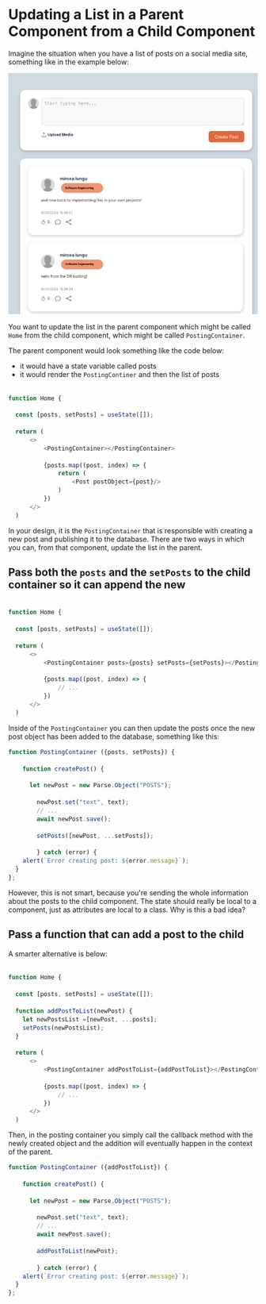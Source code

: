 # Updating a List in a Parent Component from a Child Component

Imagine the situation when you have a list of posts on a social media site, something like in the example below: 

![](../images/example-list-of-posts.png)

You want to update the list in the parent component which might be called `Home` from the child component, which might be called `PostingContainer`. 

The parent component would look something like the code below:
- it would have a state variable called posts
- it would render the `PostingContiner` and then the list of posts

```js

function Home {  

  const [posts, setPosts] = useState([]);  

  return (
	  <>
		  <PostingContainer></PostingContainer>
		  
		  {posts.map((post, index) => {
			  return (
				  <Post postObject={post}/>
			  )
		  })
	  </>
  )
```

In your design, it is the `PostingContainer` that is responsible with creating a new post and publishing it to the database. There are two ways in which you can, from that component, update the list in the parent. 

## Pass both the `posts` and the `setPosts` to the child container so it can append the new 

```js

function Home {  

  const [posts, setPosts] = useState([]);  

  return (
	  <>
		  <PostingContainer posts={posts} setPosts={setPosts}></PostingContainer>
		  
		  {posts.map((post, index) => {
			  // ... 
		  })
	  </>
  )
```

Inside of the `PostingContainer` you can then update the posts once the new post object has been added to the database, something like this: 

```js
function PostingContainer ({posts, setPosts}) {

	function createPost() {  
  
	  let newPost = new Parse.Object("POSTS");  
  
	    newPost.set("text", text);  
	    // ...
	    await newPost.save();  
    
	    setPosts([newPost, ...setPosts]);  
  
		} catch (error) {  
    alert(`Error creating post: ${error.message}`);  
  }  
};

```

However, this is not smart, because you're sending the whole information about the posts to the child component. The state should really be local to a component, just as attributes are local to a class. Why is this a bad idea? 


## Pass a function that can add a post to the child

A smarter alternative is below: 
```js

function Home {  

  const [posts, setPosts] = useState([]);  

  function addPostToList(newPost) {  
	let newPostsList =[newPost, ...posts];  
	setPosts(newPostsList);  
  }

  return (
	  <>
		  <PostingContainer addPostToList={addPostToList}></PostingContainer>
		  
		  {posts.map((post, index) => {
			  // ... 
		  })
	  </>
  )
```

Then, in the posting container you simply call the callback method with the newly created object and the addition will eventually happen in the context of the parent. 

```js
function PostingContainer ({addPostToList}) {

	function createPost() {  
  
	  let newPost = new Parse.Object("POSTS");  
  
	    newPost.set("text", text);  
	    // ... 
	    await newPost.save();  
    
	    addPostToList(newPost);  
  
		} catch (error) {  
    alert(`Error creating post: ${error.message}`);  
  }  
};

```